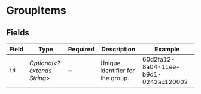 # GroupItems


## Fields

| Field                                | Type                                 | Required                             | Description                          | Example                              |
| ------------------------------------ | ------------------------------------ | ------------------------------------ | ------------------------------------ | ------------------------------------ |
| `id`                                 | *Optional<? extends String>*         | :heavy_minus_sign:                   | Unique identifier for the group.     | 60d2fa12-8a04-11ee-b9d1-0242ac120002 |